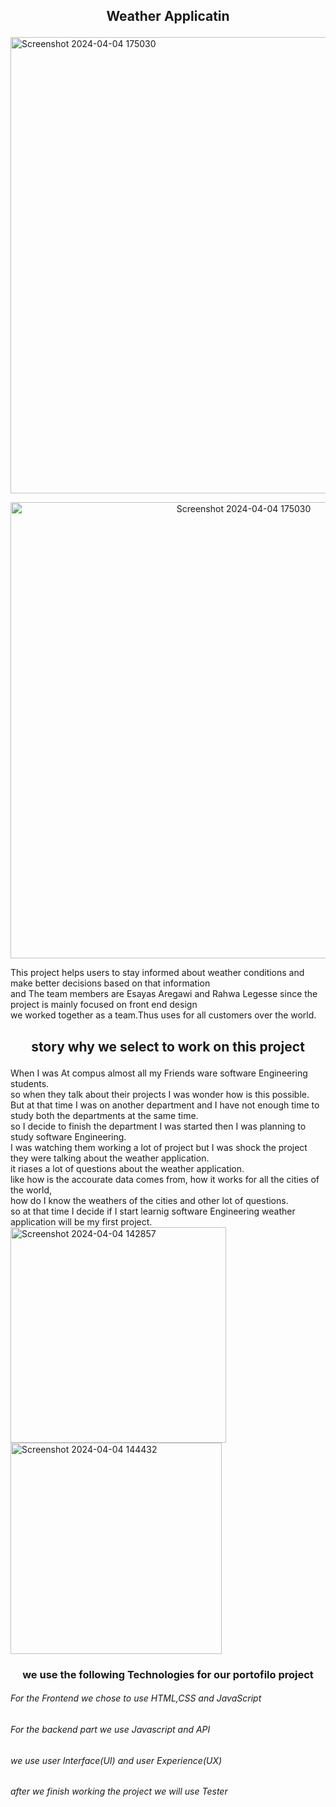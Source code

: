 ##                                           <p align="center">Weather Applicatin</p>
<img width="730" alt="Screenshot 2024-04-04 175030" src="https://github.com/RahwaLegesse/Blog/assets/123195251/f573e416-00af-4d5a-a9d5-fd8b1fb84fdf">
<p align="center"><img width="730" alt="Screenshot 2024-04-04 175030" src="https://github.com/RahwaLegesse/Blog/assets/123195251/f573e416-00af-4d5a-a9d5-fd8b1fb84fdf"></p>



        
This project helps users to stay informed about weather conditions and make better decisions based on that information<br>and The team members are Esayas Aregawi and Rahwa Legesse since the project is mainly focused on front end design<br> 
we worked together as a team.Thus uses for all customers over the world.
##            <p align="center">story why we select to work on this project </p>

When I was At compus  almost all my Friends ware software Engineering students.<br>so when they talk about their projects I was wonder how is  this possible. <br>But at that time I was on another department  and  I have not enough time to study both the departments at the same time.<br>so I decide to finish the department I was started then I was planning to study  software Engineering. <br>I was watching  them working a lot of project but I was shock the project they were talking about the weather application.<br>it riases a lot of questions about the weather application.<br>like how is the accourate data comes from, how it works for all the cities of the world,<br> how do I know the weathers of the cities and other lot of questions.<br>so at that time I decide if I start learnig software Engineering weather application will be my first project. 
<img width="345" alt="Screenshot 2024-04-04 142857" src="https://github.com/RahwaLegesse/Blog/assets/123195251/6b584b8e-833b-40ea-b6c3-b6d85fdfb7c0">
<img width="338" alt="Screenshot 2024-04-04 144432" src="https://github.com/RahwaLegesse/Blog/assets/123195251/b7fcbde9-3c52-4143-8f41-2310ac7df5b6">
###      <p align="center">we use the following Technologies for our portofilo project</p>
###### For the Frontend we chose to use HTML,CSS and JavaScript<br>
###### For the backend part we use Javascript and API<br>
###### we use user Interface(UI) and user Experience(UX)<br>
###### after we finish working the project we will use Tester


